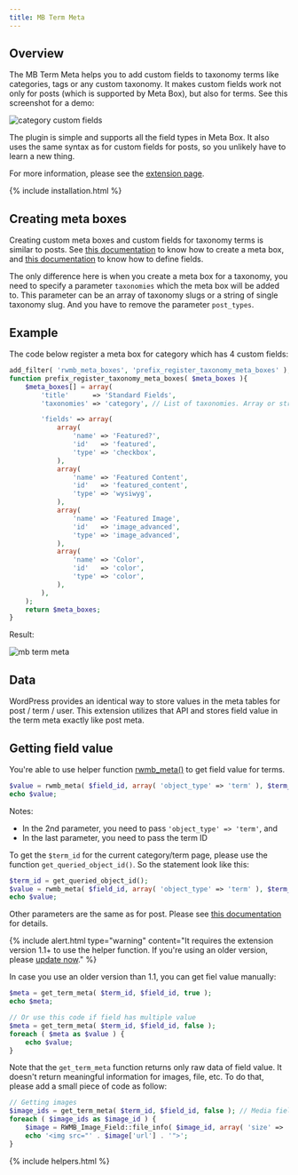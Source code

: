 ```yaml
---
title: MB Term Meta
---
```


## Overview

The MB Term Meta helps you to add custom fields to taxonomy terms like categories, tags or any custom taxonomy. It makes custom fields work not only for posts (which is supported by Meta Box), but also for terms. See this screenshot for a demo:

![category custom fields](https://i0.wp.com/metabox.io/wp-content/uploads/2016/01/term-meta.png?resize=768%2C576&ssl=1)

The plugin is simple and supports all the field types in Meta Box. It also uses the same syntax as for custom fields for posts, so you unlikely have to learn a new thing.

For more information, please see the [extension page](https://metabox.io/plugins/mb-term-meta/).

{% include installation.html %}

## Creating meta boxes

Creating custom meta boxes and custom fields for taxonomy terms is similar to posts. See [this documentation](/creating-meta-boxes/) to know how to create a meta box, and [this documentation](/field-settings/) to know how to define fields.

The only difference here is when you create a meta box for a taxonomy, you need to specify a parameter `taxonomies` which the meta box will be added to. This parameter can be an array of taxonomy slugs or a string of single taxonomy slug. And you have to remove the parameter `post_types`.

## Example

The code below register a meta box for category which has 4 custom fields:

```php
add_filter( 'rwmb_meta_boxes', 'prefix_register_taxonomy_meta_boxes' );
function prefix_register_taxonomy_meta_boxes( $meta_boxes ){
    $meta_boxes[] = array(
        'title'      => 'Standard Fields',
        'taxonomies' => 'category', // List of taxonomies. Array or string

        'fields' => array(
            array(
                'name' => 'Featured?',
                'id'   => 'featured',
                'type' => 'checkbox',
            ),
            array(
                'name' => 'Featured Content',
                'id'   => 'featured_content',
                'type' => 'wysiwyg',
            ),
            array(
                'name' => 'Featured Image',
                'id'   => 'image_advanced',
                'type' => 'image_advanced',
            ),
            array(
                'name' => 'Color',
                'id'   => 'color',
                'type' => 'color',
            ),
        ),
    );
    return $meta_boxes;
}
```

Result:

![mb term meta](https://i.imgur.com/zMaoafC.png)

## Data

WordPress provides an identical way to store values in the meta tables for post / term / user. This extension utilizes that API and stores field value in the term meta exactly like post meta.

## Getting field value

You're able to use helper function [rwmb_meta()](/rwmb-meta/) to get field value for terms.

```php
$value = rwmb_meta( $field_id, array( 'object_type' => 'term' ), $term_id );
echo $value;
```

Notes:

- In the 2nd parameter, you need to pass `'object_type' => 'term'`, and
- In the last parameter, you need to pass the term ID

To get the `$term_id` for the current category/term page, please use the function `get_queried_object_id()`. So the statement look like this:

```php
$term_id = get_queried_object_id();
$value = rwmb_meta( $field_id, array( 'object_type' => 'term' ), $term_id );
echo $value;
```

Other parameters are the same as for post. Please see [this documentation](/displaying-fields/) for details.

{% include alert.html type="warning" content="It requires the extension version 1.1+ to use the helper function. If you're using an older version, please [update now](/extensions/update/)." %}

In case you use an older version than 1.1, you can get fiel value manually:

```php
$meta = get_term_meta( $term_id, $field_id, true );
echo $meta;

// Or use this code if field has multiple value
$meta = get_term_meta( $term_id, $field_id, false );
foreach ( $meta as $value ) {
    echo $value;
}
```

Note that the `get_term_meta` function returns only raw data of field value. It doesn't return meaningful information for images, file, etc. To do that, please add a small piece of code as follow:

```php
// Getting images
$image_ids = get_term_meta( $term_id, $field_id, false ); // Media fields are always multiple.
foreach ( $image_ids as $image_id ) {
    $image = RWMB_Image_Field::file_info( $image_id, array( 'size' => 'thumbnail' ) );
    echo '<img src="' . $image['url'] . '">';
}
```

{% include helpers.html %}
